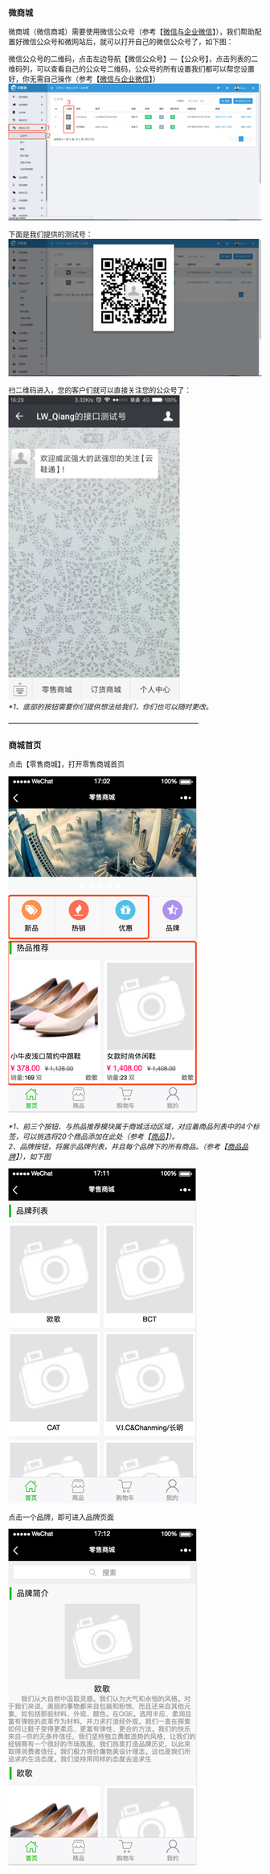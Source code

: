 ### 微商城

微商城（微信商城）需要使用微信公众号（参考【[微信与企业微信](/wei-xin-he-qi-ye-wei-xin.md)】），我们帮助配置好微信公众号和微网站后，就可以打开自己的微信公众号了，如下图：

微信公众号的二维码，点击左边导航【微信公众号】—【公众号】，点击列表的二维码列，可以查看自己的公众号二维码，公众号的所有设置我们都可以帮您设置好，你无需自己操作（参考【[微信与企业微信](/wei-xin-he-qi-ye-wei-xin.md)】）![](/assets/wsc-2.png)

下面是我们提供的测试号：![](/assets/wsc-3.png)

扫二维码进入，您的客户们就可以直接关注您的公众号了：  
![](/assets/wsc-1.png)  
_\*1、底部的按钮需要你们提供想法给我们，你们也可以随时更改。_

———————————————————————————

### 商城首页

点击【零售商城】，打开零售商城首页

![](/assets/wsc-4.png)

_\*1、前三个按钮、与热品推荐模块属于商城活动区域，对应着商品列表中的4个标签，可以挑选将20个商品添加在此处（_参考【[商品](/商品列表)】_）。  
  2、品牌按钮，将展示品牌列表，并且每个品牌下的所有商品。（参考【_[_商品品牌_](/shang-pin-guan-li/pin-pai.md)_】），如下图_

![](/assets/wsc-5.png)

点击一个品牌，即可进入品牌页面

![](/assets/wsc-6.png)





